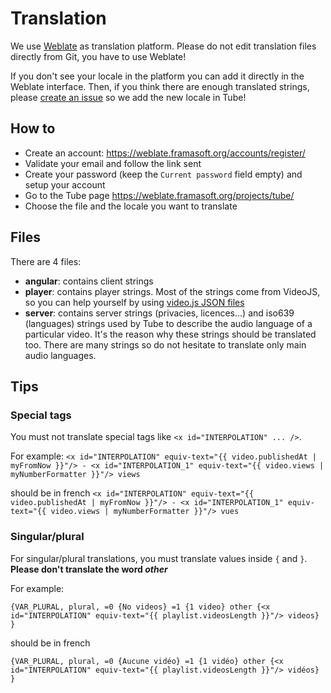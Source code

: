 # Translation

We use [Weblate](https://weblate.org) as translation platform.
Please do not edit translation files directly from Git, you have to use Weblate!

If you don't see your locale in the platform you can add it directly in the Weblate interface.
Then, if you think there are enough translated strings, please [create an issue](https://github.com/Chocobozzz/Tube/issues) so we add the new locale in Tube!


## How to

 * Create an account: https://weblate.framasoft.org/accounts/register/
 * Validate your email and follow the link sent
 * Create your password (keep the `Current password` field empty) and setup your account
 * Go to the Tube page https://weblate.framasoft.org/projects/tube/
 * Choose the file and the locale you want to translate
 

## Files

There are 4 files:
 * **angular**: contains client strings
 * **player**: contains player strings. 
 Most of the strings come from VideoJS, so you can help yourself by using [video.js JSON files](https://github.com/videojs/video.js/tree/master/lang)
 * **server**: contains server strings (privacies, licences...) and iso639 (languages) strings used by Tube to describe the audio language of a particular video.
 It's the reason why these strings should be translated too. There are many strings so do not hesitate to translate only main audio languages.


## Tips

### Special tags

You must not translate special tags like `<x id="INTERPOLATION" ... />`.

For example: 
```<x id="INTERPOLATION" equiv-text="{{ video.publishedAt | myFromNow }}"/> - <x id="INTERPOLATION_1" equiv-text="{{ video.views | myNumberFormatter }}"/> views```

should be in french 
```<x id="INTERPOLATION" equiv-text="{{ video.publishedAt | myFromNow }}"/> - <x id="INTERPOLATION_1" equiv-text="{{ video.views | myNumberFormatter }}"/> vues```


### Singular/plural

For singular/plural translations, you must translate values inside `{` and `}`. **Please don't translate the word *other***

For example:

```{VAR_PLURAL, plural, =0 {No videos} =1 {1 video} other {<x id="INTERPOLATION" equiv-text="{{ playlist.videosLength }}"/> videos} }```

should be in french 

```{VAR_PLURAL, plural, =0 {Aucune vidéo} =1 {1 vidéo} other {<x id="INTERPOLATION" equiv-text="{{ playlist.videosLength }}"/> vidéos} }```
